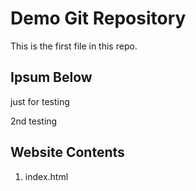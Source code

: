 # Demo Git Repository

This is the first file in this repo.

## Ipsum Below

just for testing

2nd testing 

## Website Contents

1. index.html


